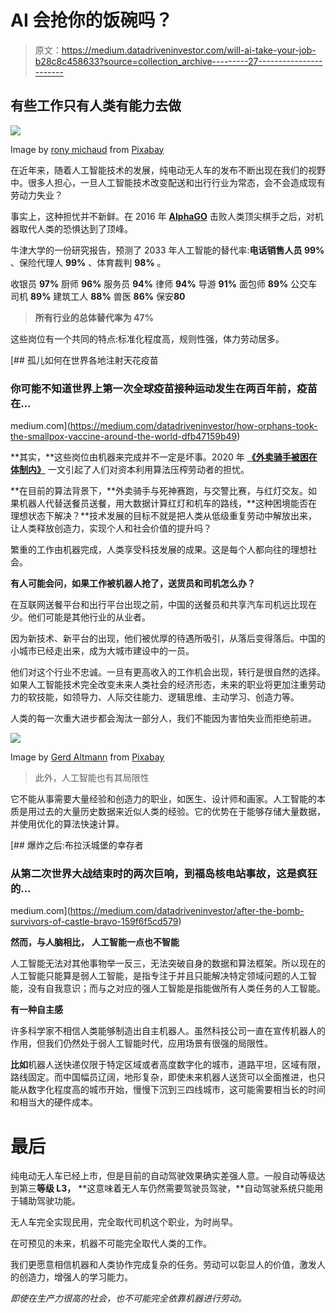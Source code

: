 # AI 会抢你的饭碗吗？

> 原文：<https://medium.datadriveninvestor.com/will-ai-take-your-job-b28c8c458633?source=collection_archive---------27----------------------->

## 有些工作只有人类有能力去做

![](img/6bd2953c8b4405a86f6830e698f6508d.png)

Image by [rony michaud](https://pixabay.com/users/ronymichaud-647623/?utm_source=link-attribution&utm_medium=referral&utm_campaign=image&utm_content=629046) from [Pixabay](https://pixabay.com/?utm_source=link-attribution&utm_medium=referral&utm_campaign=image&utm_content=629046)

在近年来，随着人工智能技术的发展，纯电动无人车的发布不断出现在我们的视野中。很多人担心，一旦人工智能技术改变配送和出行行业为常态，会不会造成现有劳动力失业？

事实上，这种担忧并不新鲜。在 2016 年 [**AlphaGO**](https://deepmind.com/research/case-studies/alphago-the-story-so-far) 击败人类顶尖棋手之后，对机器取代人类的恐惧达到了顶峰。

牛津大学的一份研究报告，预测了 2033 年人工智能的替代率:**电话销售人员 99%** 、保险代理人 **99%** 、体育裁判 **98%** 。

收银员 **97%** 厨师 **96%** 服务员 **94%** 律师 **94%** 导游 **91%** 面包师 **89%** 公交车司机 **89%** 建筑工人 **88%** 兽医 **86%** 保安**80**

> **所有行业的总体替代率为 47%**

这些岗位有一个共同的特点:标准化程度高，规则性强，体力劳动居多。

[](https://medium.com/datadriveninvestor/how-orphans-took-the-smallpox-vaccine-around-the-world-dfb47159b49) [## 孤儿如何在世界各地注射天花疫苗

### 你可能不知道世界上第一次全球疫苗接种运动发生在两百年前，疫苗在…

medium.com](https://medium.com/datadriveninvestor/how-orphans-took-the-smallpox-vaccine-around-the-world-dfb47159b49) 

**其实，**这些岗位由机器来完成并不一定是坏事。2020 年 [**《外卖骑手被困在体制内》**](https://www.rayradar.com/2020/09/09/takeaway-riders-are-trapped-in-the-system-amazon-expresss-mobile-phone-is-tied-to-a-tree/#:~:text=On%20September%208%2C%20people%20magazine,exploded%20the%20circle%20of%20friends.&text=In%20September%202018%2C%20Guangzhou%20traffic,which%20were%20meituan%2C%20ranking%20second.) 一文引起了人们对资本利用算法压榨劳动者的担忧。

**在目前的算法背景下，**外卖骑手与死神赛跑，与交警比赛，与红灯交友。如果机器人代替送餐员送餐，用大数据计算红灯和机车的路线，**这种困境能否在理想状态下解决？**技术发展的目标不就是把人类从低级重复劳动中解放出来，让人类释放创造力，实现个人和社会价值的提升吗？

繁重的工作由机器完成，人类享受科技发展的成果。这是每个人都向往的理想社会。

**有人可能会问，如果工作被机器人抢了，送货员和司机怎么办？**

在互联网送餐平台和出行平台出现之前，中国的送餐员和共享汽车司机远比现在少。他们可能是其他行业的从业者。

因为新技术、新平台的出现，他们被优厚的待遇所吸引，从落后变得落后。中国的小城市已经走出来，成为大城市建设中的一员。

他们对这个行业不忠诚。一旦有更高收入的工作机会出现，转行是很自然的选择。如果人工智能技术完全改变未来人类社会的经济形态，未来的职业将更加注重劳动力的软技能，如领导力、人际交往能力、逻辑思维、主动学习、创造力等。

人类的每一次重大进步都会淘汰一部分人，我们不能因为害怕失业而拒绝前进。

![](img/8b0ba3db3b93c28503340930f8d3c1be.png)

Image by [Gerd Altmann](https://pixabay.com/users/geralt-9301/?utm_source=link-attribution&utm_medium=referral&utm_campaign=image&utm_content=2326348) from [Pixabay](https://pixabay.com/?utm_source=link-attribution&utm_medium=referral&utm_campaign=image&utm_content=2326348)

> 此外，人工智能也有其局限性

它不能从事需要大量经验和创造力的职业，如医生、设计师和画家。人工智能的本质是用过去的大量历史数据来近似人类的经验。它的优势在于能够存储大量数据，并使用优化的算法快速计算。

[](https://medium.com/datadriveninvestor/after-the-bomb-survivors-of-castle-bravo-159f6f5cd579) [## 爆炸之后:布拉沃城堡的幸存者

### 从第二次世界大战结束时的两次巨响，到福岛核电站事故，这是疯狂的…

medium.com](https://medium.com/datadriveninvestor/after-the-bomb-survivors-of-castle-bravo-159f6f5cd579) 

**然而，与人脑相比，** **人工智能一点也不智能**

人工智能无法对其他事物举一反三，无法突破自身的数据和算法框架。所以现在的人工智能只能算是弱人工智能，是指专注于并且只能解决特定领域问题的人工智能，没有自我意识；而与之对应的强人工智能是指能做所有人类任务的人工智能。

**有一种自主感**

许多科学家不相信人类能够制造出自主机器人。虽然科技公司一直在宣传机器人的作用，但我们仍然处于弱人工智能时代，应用场景有很强的局限性。

**比如**机器人送快递仅限于特定区域或者高度数字化的城市，道路平坦，区域有限，路线固定。而中国幅员辽阔，地形复杂，即使未来机器人送货可以全面推进，也只能从数字化程度高的城市开始，慢慢下沉到三四线城市，这可能需要相当长的时间和相当大的硬件成本。

# 最后

纯电动无人车已经上市，但是目前的自动驾驶效果确实差强人意。一般自动等级达到第三**等级 L3，** **这意味着无人车仍然需要驾驶员驾驶，**自动驾驶系统只能用于辅助驾驶功能。

无人车完全实现民用，完全取代司机这个职业，为时尚早。

在可预见的未来，机器不可能完全取代人类的工作。

我们更愿意相信机器和人类协作完成复杂的任务。劳动可以彰显人的价值，激发人的创造力，增强人的学习能力。

*即使在生产力很高的社会，也不可能完全依靠机器进行劳动。*